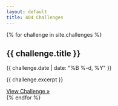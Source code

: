 ```yaml
---
layout: default
title: 404 Challenges
---
```


<div class="cards">
  {% for challenge in site.challenges %}
    <div class="card">
      <h2>{{ challenge.title }}</h2>
      <p class="date"> {{ challenge.date | date: "%B %-d, %Y" }}</p>
      <p>{{ challenge.excerpt }}</p>
      <a href="{{ challenge.url }}" class="button">View Challenge »</a>
    </div>
  {% endfor %}
</div>

